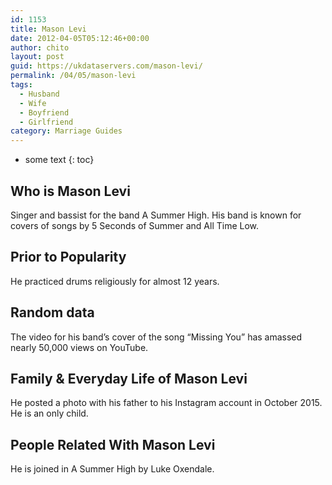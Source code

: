 ```yaml
---
id: 1153
title: Mason Levi
date: 2012-04-05T05:12:46+00:00
author: chito
layout: post
guid: https://ukdataservers.com/mason-levi/
permalink: /04/05/mason-levi
tags:
  - Husband
  - Wife
  - Boyfriend
  - Girlfriend
category: Marriage Guides
---
```


* some text
{: toc}
          
          
## Who is  Mason Levi
                  
                  
                  
Singer and bassist for the band A Summer High. His band is known for covers of songs by 5 Seconds of Summer and All Time Low.
                  
                
                
                
## Prior to Popularity 
                  
                  
                  
He practiced drums religiously for almost 12 years.
                  
                
                
                
## Random data 
                  
                  
                  
The video for his band&#8217;s cover of the song &#8220;Missing You&#8221; has amassed nearly 50,000 views on YouTube.
                  
                
                
                
## Family & Everyday Life of Mason Levi
                  
                  
                  
He posted a photo with his father to his Instagram account in October 2015. He is an only child.
                  
                
                
                
## People Related With  Mason Levi
                  
                  
                  
He is joined in A Summer High by Luke Oxendale.
                  
                
              
            
          
          
          
    
    
  
